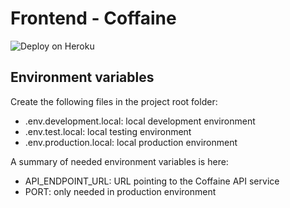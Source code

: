 # Frontend - Coffaine

![Deploy on Heroku](https://github.com/Proyecto-FIS/frontend/workflows/Deploy%20on%20Heroku/badge.svg)

## Environment variables
Create the following files in the project root folder:
- .env.development.local: local development environment
- .env.test.local: local testing environment
- .env.production.local: local production environment

A summary of needed environment variables is here:
- API_ENDPOINT_URL: URL pointing to the Coffaine API service
- PORT: only needed in production environment
